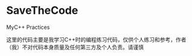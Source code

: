 SaveTheCode
===========

MyC++  Practices


这里的代码主要是我学习C++时的编程练习代码，仅供个人练习和参考，作者（我）不对代码本身质量及任何第三方及个人负责。请谨慎
